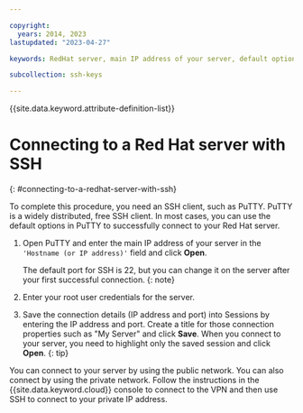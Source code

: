 ```yaml
---

copyright:
  years: 2014, 2023
lastupdated: "2023-04-27"

keywords: RedHat server, main IP address of your server, default options

subcollection: ssh-keys

---
```


{{site.data.keyword.attribute-definition-list}}

# Connecting to a Red Hat server with SSH
{: #connecting-to-a-redhat-server-with-ssh}

To complete this procedure, you need an SSH client, such as PuTTY. PuTTY is a widely distributed, free SSH client.
In most cases, you can use the default options in PuTTY to successfully connect to your Red Hat server.

1. Open PuTTY and enter the main IP address of your server in the `'Hostname (or IP address)'` field and click **Open**.

    The default port for SSH is 22, but you can change it on the server after your first successful connection.
    {: note}

2. Enter your root user credentials for the server.
3. Save the connection details (IP address and port) into Sessions by entering the IP address and port. Create a title for those connection properties such as "My Server" and click **Save**.
   When you connect to your server, you need to highlight only the saved session and click **Open**.
   {: tip}

You can connect to your server by using the public network. You can also connect by using the private network. Follow the instructions in the {{site.data.keyword.cloud}} console to connect to the VPN and then use SSH to connect to your private IP address.
